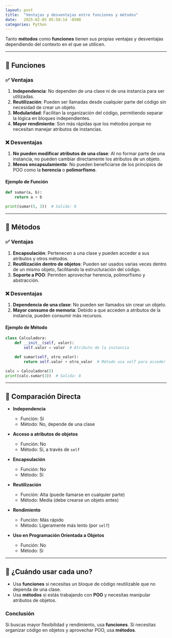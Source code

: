```yaml
---
layout: post
title:  "Ventajas y desventajas entre funciones y métodos"
date:   2025-02-05 05:50:14 -0500
categories: Python
---
```


Tanto **métodos** como **funciones** tienen sus propias ventajas y desventajas dependiendo del contexto en el que se utilicen.

---

## **🔹 Funciones**
### ✅ **Ventajas**
1. **Independencia**: No dependen de una clase ni de una instancia para ser utilizadas.  
2. **Reutilización**: Pueden ser llamadas desde cualquier parte del código sin necesidad de crear un objeto.  
3. **Modularidad**: Facilitan la organización del código, permitiendo separar la lógica en bloques independientes.  
4. **Mayor rendimiento**: Son más rápidas que los métodos porque no necesitan manejar atributos de instancias.  

### ❌ **Desventajas**
1. **No pueden modificar atributos de una clase**: Al no formar parte de una instancia, no pueden cambiar directamente los atributos de un objeto.  
2. **Menos encapsulamiento**: No pueden beneficiarse de los principios de POO como la **herencia** o **polimorfismo**.  

#### **Ejemplo de Función**
```python
def sumar(a, b):
    return a + b

print(sumar(5, 3))  # Salida: 8
```

---

## **🔹 Métodos**
### ✅ **Ventajas**
1. **Encapsulación**: Pertenecen a una clase y pueden acceder a sus atributos y otros métodos.  
2. **Reutilización dentro de objetos**: Pueden ser usados varias veces dentro de un mismo objeto, facilitando la estructuración del código.  
3. **Soporte a POO**: Permiten aprovechar herencia, polimorfismo y abstracción.  

### ❌ **Desventajas**
1. **Dependencia de una clase**: No pueden ser llamados sin crear un objeto.  
2. **Mayor consumo de memoria**: Debido a que acceden a atributos de la instancia, pueden consumir más recursos.  

#### **Ejemplo de Método**
```python
class Calculadora:
    def __init__(self, valor):
        self.valor = valor  # Atributo de la instancia

    def sumar(self, otro_valor):
        return self.valor + otro_valor  # Método usa self para acceder a atributos

calc = Calculadora(5)
print(calc.sumar(3))  # Salida: 8
```

---

## **📌 Comparación Directa**

- **Independencia**  
  - Función: Sí  
  - Método: No, depende de una clase  

- **Acceso a atributos de objetos**  
  - Función: No  
  - Método: Sí, a través de `self`  

- **Encapsulación**  
  - Función: No  
  - Método: Sí  

- **Reutilización**  
  - Función: Alta (puede llamarse en cualquier parte)  
  - Método: Media (debe crearse un objeto antes)  

- **Rendimiento**  
  - Función: Más rápido  
  - Método: Ligeramente más lento (por `self`)  

- **Uso en Programación Orientada a Objetos**  
  - Función: No  
  - Método: Sí  

---

## **🔎 ¿Cuándo usar cada uno?**
- Usa **funciones** si necesitas un bloque de código reutilizable que no dependa de una clase.
- Usa **métodos** si estás trabajando con **POO** y necesitas manipular atributos de objetos.  

### **Conclusión**
Si buscas mayor flexibilidad y rendimiento, usa **funciones**. Si necesitas organizar código en objetos y aprovechar POO, usa **métodos**.
